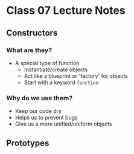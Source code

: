 # Class 07 Lecture Notes

## Constructors

### What are they?

- A special type of function
  - Instantiate/create objects
  - Act like a blueprint or 'factory' for objects
  - Start with a keyword `function`

### Why do we use them?

- Keep our code dry
- Helps us to prevent bugs
- Give us a more unified/uniform objects

## Prototypes
